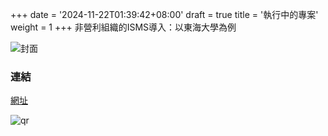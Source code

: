 +++
date = '2024-11-22T01:39:42+08:00'
draft = true
title = '執行中的專案'
weight = 1
+++
非營利組織的ISMS導入：以東海大學為例
<!--more-->
![封面](/images/zuan/phone.png)

### 連結
[網址](https://docs.google.com/document/d/1z3WBx2QIDABblvIf1jkp0NLOG0eQRY20vHOUdfg8eIE/edit?usp=sharing)

![qr](/images/zuan/qr.png)